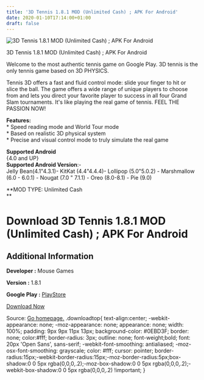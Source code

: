 ```yaml
---
title: '3D Tennis 1.8.1 MOD (Unlimited Cash) ; APK For Android'
date: 2020-01-10T17:14:00+01:00
draft: false
---
```


![3D Tennis 1.8.1 MOD (Unlimited Cash) ; APK For Android](https://i0.wp.com/apkhome.net/wp-content/uploads/2020/01/3D-Tennis-1.8.1-MOD-Unlimited-Cash.png "3D Tennis 1.8.1 MOD (Unlimited Cash) ; APK For Android")

  

3D Tennis 1.8.1 MOD (Unlimited Cash) ; APK For Android

Welcome to the most authentic tennis game on Google Play. 3D tennis is the only tennis game based on 3D PHYSICS.

Tennis 3D offers a fast and fluid control mode: slide your finger to hit or slice the ball. The game offers a wide range of unique players to choose from and lets you direct your favorite player to success in all four Grand Slam tournaments. It's like playing the real game of tennis. FEEL THE PASSION NOW!

**Features:**  
\* Speed reading mode and World Tour mode  
\* Based on realistic 3D physical system  
\* Precise and visual control mode to truly simulate the real game

**Supported Android**  
{4.0 and UP}  
**Supported Android Version**:-  
Jelly Bean(4.1"4.3.1)- KitKat (4.4"4.4.4)- Lollipop (5.0"5.0.2) - Marshmallow (6.0 - 6.0.1) - Nougat (7.0 " 7.1.1) - Oreo (8.0-8.1) - Pie (9.0)

**MOD TYPE: Unlimited Cash  
**

Download 3D Tennis 1.8.1 MOD (Unlimited Cash) ; APK For Android
===============================================================

Additional Information
----------------------

**Developer :** Mouse Games

**Version :** 1.8.1

**Google Play :** [PlayStore](https://play.google.com/store/apps/details?id=com.cg.tennis)

  

[Download Now](https://store4app.co/post/3d-tennis-1-8-1-mod-unlimited-cash-apk-for-android_1578672721)

  
Source: [Go homepage.](https://store4app.co/post/3d-tennis-1-8-1-mod-unlimited-cash-apk-for-android_1578672721) .downloadtop{ text-align:center; -webkit-appearance: none; -moz-appearance: none; appearance: none; width: 100%; padding: 9px 9px 11px 13px; background-color: #0EBD3F; border: none; color:#fff; border-radius: 3px; outline: none; font-weight;bold; font: 20px 'Open Sans', sans-serif; -webkit-font-smoothing: antialiased; -moz-osx-font-smoothing: grayscale; color: #fff; cursor: pointer; border-radius:15px;-webkit-border-radius:15px;-moz-border-radius:5px;box-shadow:0 0 5px rgba(0,0,0,.2);-moz-box-shadow:0 0 5px rgba(0,0,0,.2);-webkit-box-shadow:0 0 5px rgba(0,0,0,.2) !important; }